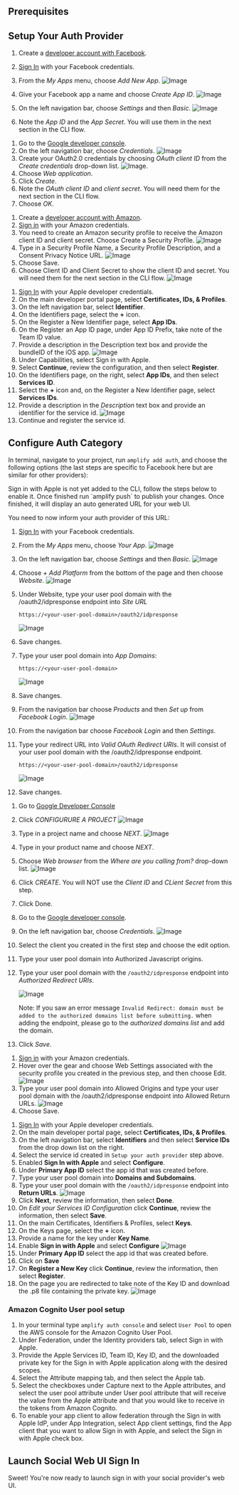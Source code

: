 ## Prerequisites

<inline-fragment platform="ios" src="~/lib/auth/fragments/ios/getting_started/10_preReq.md"></inline-fragment>
<inline-fragment platform="android" src="~/lib/auth/fragments/android/common_prereq.md"></inline-fragment>

## Setup Your Auth Provider

<amplify-block-switcher>
<amplify-block name="Facebook Login">

1. Create a [developer account with Facebook](https://developers.facebook.com/docs/facebook-login).

2. [Sign In](https://developers.facebook.com/) with your Facebook credentials.

3. From the *My Apps* menu, choose *Add New App*.
![Image](~/images/cognitoHostedUI/facebook1.png)

4. Give your Facebook app a name and choose *Create App ID*.
![Image](~/images/cognitoHostedUI/facebook2.png)

5. On the left navigation bar, choose *Settings* and then *Basic*.
![Image](~/images/cognitoHostedUI/facebook3.png)

6. Note the *App ID* and the *App Secret*. You will use them in the next section in the CLI flow.

</amplify-block>
<amplify-block name="Google Sign-In">

1. Go to the [Google developer console](https://console.developers.google.com).
2. On the left navigation bar, choose *Credentials*.
![Image](~/images/cognitoHostedUI/google5.png)
3. Create your OAuth2.0 credentials by choosing *OAuth client ID* from the *Create credentials* drop-down list.
![Image](~/images/cognitoHostedUI/google6.png).
4. Choose *Web application*.
5. Click *Create*.
6. Note the *OAuth client ID* and *client secret*. You will need them for the next section in the CLI flow.
7. Choose *OK*.

</amplify-block>
<amplify-block name="Login with Amazon">

1. Create a [developer account with Amazon](https://developer.amazon.com/login-with-amazon).
2. [Sign in](https://developer.amazon.com/loginwithamazon/console/site/lwa/overview.html) with your Amazon credentials.
3. You need to create an Amazon security profile to receive the Amazon client ID and client secret. Choose Create a Security Profile.
![Image](~/images/cognitoHostedUI/amazon1.png)
4. Type in a Security Profile Name, a Security Profile Description, and a Consent Privacy Notice URL.
![Image](~/images/cognitoHostedUI/amazon2.png)
5. Choose Save.
6. Choose Client ID and Client Secret to show the client ID and secret. You will need them for the next section in the CLI flow.
![Image](~/images/cognitoHostedUI/amazon3.png)

</amplify-block>

<amplify-block name="Sign in with Apple">

1. [Sign In](https://developer.apple.com/account/) with your Apple developer credentials.
2. On the main developer portal page, select **Certificates, IDs, & Profiles**.
3. On the left navigation bar, select **Identifier**.
4. On the Identifiers page, select the **+** icon.
5. On the Register a New Identifier page, select **App IDs**.
6. On the Register an App ID page, under App ID Prefix, take note of the Team ID value.
7. Provide a description in the Description text box and provide the bundleID of the iOS app.
![Image](~/images/cognitoHostedUI/apple1.png)
8. Under Capabilities, select Sign in with Apple.
9. Select **Continue**, review the configuration, and then select **Register**.
10. On the Identifiers page, on the right, select **App IDs**, and then select **Services ID**.
11. Select the **+** icon and, on the Register a New Identifier page, select **Services IDs**.
12. Provide a description in the *Description* text box and provide an identifier for the service id.
![Image](~/images/cognitoHostedUI/apple2.png)
13. Continue and register the service id.

</amplify-block>
</amplify-block-switcher>


## Configure Auth Category

In terminal, navigate to your project, run `amplify add auth`, and choose the following options (the last steps are specific to Facebook here but are similar for other providers):

<inline-fragment platform="android" src="~/lib/auth/fragments/android/social_signin_web_ui/10_cli_setup.md"></inline-fragment>
<inline-fragment platform="ios" src="~/lib/auth/fragments/ios/social_signin_web_ui/10_cli_setup.md"></inline-fragment>

<amplify-callout>
Sign in with Apple is not yet added to the CLI, follow the steps below to enable it.
</amplify-callout>
Once finished run `amplify push` to publish your changes. Once finished, it will display an auto generated URL for your web UI.

You need to now inform your auth provider of this URL:

<amplify-block-switcher>
<amplify-block name="Facebook Login">

1. [Sign In](https://developers.facebook.com/) with your Facebook credentials.
2. From the *My Apps* menu, choose *Your App*.
![Image](~/images/cognitoHostedUI/facebook1.png)
3. On the left navigation bar, choose *Settings* and then *Basic*.
![Image](~/images/cognitoHostedUI/facebook3.png)
4. Choose *+ Add Platform* from the bottom of the page and then choose *Website*.
![Image](~/images/cognitoHostedUI/facebook4.png)
5. Under Website, type your user pool domain with the /oauth2/idpresponse endpoint into *Site URL*

    `https://<your-user-pool-domain>/oauth2/idpresponse`

    ![Image](~/images/cognitoHostedUI/facebook5.png)
6. Save changes.
7. Type your user pool domain into *App Domains*:

    `https://<your-user-pool-domain>`

    ![Image](~/images/cognitoHostedUI/facebook6.png)
8. Save changes.
9. From the navigation bar choose *Products* and then *Set up* from *Facebook Login*.
![Image](~/images/cognitoHostedUI/facebook7.png)
10. From the navigation bar choose *Facebook Login* and then *Settings*.
11. Type your redirect URL into *Valid OAuth Redirect URIs*. It will consist of your user pool domain with the /oauth2/idpresponse endpoint.

    `https://<your-user-pool-domain>/oauth2/idpresponse`

    ![Image](~/images/cognitoHostedUI/facebook8.png)
12. Save changes.

</amplify-block>
<amplify-block name="Google Sign-In">

1. Go to [Google Developer Console](https://developers.google.com/identity/sign-in/web/sign-in)
2. Click *CONFIGURURE A PROJECT*
![Image](~/images/cognitoHostedUI/google1.png)
3. Type in a project name and choose *NEXT*.
![Image](~/images/cognitoHostedUI/google2.png)
4. Type in your product name and choose *NEXT*.
5. Choose *Web browser* from the *Where are you calling from?* drop-down list.
![Image](~/images/cognitoHostedUI/google3.png)
6. Click *CREATE*. You will NOT use the *Client ID* and *CLient Secret* from this step.
7. Click Done.
8. Go to the [Google developer console](https://console.developers.google.com).
9. On the left navigation bar, choose *Credentials*.
![Image](~/images/cognitoHostedUI/google5.png)
10. Select the client you created in the first step and choose the edit option.
11. Type your user pool domain into Authorized Javascript origins.
12. Type your user pool domain with the `/oauth2/idpresponse` endpoint into *Authorized Redirect URIs*.

    ![Image](~/images/cognitoHostedUI/google7.png)

    Note: If you saw an error message `Invalid Redirect: domain must be added to the authorized domains list before submitting.` when adding the endpoint, please go to the *authorized domains list* and add the domain.
13. Click *Save*.

</amplify-block>
<amplify-block name="Login with Amazon">

1. [Sign in](https://developer.amazon.com/loginwithamazon/console/site/lwa/overview.html) with your Amazon credentials.
2. Hover over the gear and choose Web Settings associated with the security profile you created in the previous step, and then choose Edit.
![Image](~/images/cognitoHostedUI/amazon4.png)
3. Type your user pool domain into Allowed Origins and type your user pool domain with the /oauth2/idpresponse endpoint into Allowed Return URLs.
![Image](~/images/cognitoHostedUI/amazon5.png)
5. Choose Save.

</amplify-block>
<amplify-block name="Sign in with Apple">

1. [Sign In](https://developer.apple.com/account/) with your Apple developer credentials.
2. On the main developer portal page, select **Certificates, IDs, & Profiles**.
3. On the left navigation bar, select **Identifiers** and then select **Service IDs** from the drop down list on the right.
4. Select the service id created in `Setup your auth provider` step above.
5. Enabled **Sign In with Apple** and select **Configure**.
6. Under **Primary App ID** select the app id that was created before.
7. Type your user pool domain into **Domains and Subdomains**.
8. Type your user pool domain with the `/oauth2/idpresponse` endpoint into **Return URLs**.
![Image](~/images/cognitoHostedUI/apple3.png)
9. Click **Next**, review the information, then select **Done**.
10. On *Edit your Services ID Configuration* click **Continue**, review the information, then select **Save**.
11. On the main Certificates, Identifiers & Profiles, select **Keys**.
12. On the Keys page, select the **+** icon.
13. Provide a name for the key under **Key Name**.
14. Enable **Sign in with Apple** and select **Configure**
![Image](~/images/cognitoHostedUI/apple4.png)
15. Under **Primary App ID** select the app id that was created before.
16. Click on **Save**
17. On **Register a New Key** click **Continue**, review the information, then select **Register**.
18. On the page you are redirected to take note of the Key ID and download the .p8 file containing the private key.
![Image](~/images/cognitoHostedUI/apple5.png)

### Amazon Cognito User pool setup
1. In your terminal type `amplify auth console` and select `User Pool` to open the AWS console for the Amazon Cognito User Pool.
2. Under Federation, under the Identity providers tab, select Sign in with Apple.
3. Provide the Apple Services ID, Team ID, Key ID, and the downloaded private key for the Sign in with Apple application along with the desired scopes.
4. Select the Attribute mapping tab, and then select the Apple tab.
5. Select the checkboxes under Capture next to the Apple attributes, and select the user pool attribute under User pool attribute that will receive the value from the Apple attribute and that you would like to receive in the tokens from Amazon Cognito.
6. To enable your app client to allow federation through the Sign in with Apple IdP, under App Integration, select App client settings, find the App client that you want to allow Sign in with Apple, and select the Sign in with Apple check box.

</amplify-block>
</amplify-block-switcher>

<inline-fragment platform="ios" src="~/lib/auth/fragments/ios/signin_web_ui/20_platform_specific_setup.md"></inline-fragment>
<inline-fragment platform="android" src="~/lib/auth/fragments/android/signin_web_ui/20_platform_specific_setup.md"></inline-fragment>

## Launch Social Web UI Sign In
Sweet! You're now ready to launch sign in with your social provider's web UI.

<inline-fragment platform="android" src="~/lib/auth/fragments/android/social_signin_web_ui/20_signin.md"></inline-fragment>
<inline-fragment platform="ios" src="~/lib/auth/fragments/ios/social_signin_web_ui/20_signin.md"></inline-fragment>
